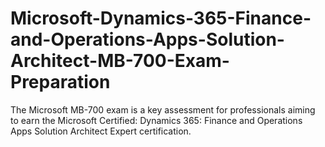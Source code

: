 # Microsoft-Dynamics-365-Finance-and-Operations-Apps-Solution-Architect-MB-700-Exam-Preparation
The Microsoft MB-700 exam is a key assessment for professionals aiming to earn the Microsoft Certified: Dynamics 365: Finance and Operations Apps Solution Architect Expert certification. 
